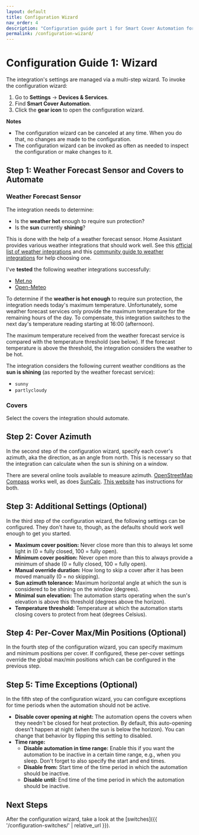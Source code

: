 ```yaml
---
layout: default
title: Configuration Wizard
nav_order: 4
description: "Configuration guide part 1 for Smart Cover Automation for Home Assistant."
permalink: /configuration-wizard/
---
```


# Configuration Guide 1: Wizard

The integration's settings are managed via a multi-step wizard. To invoke the configuration wizard:

1. Go to **Settings** → **Devices & Services**.
2. Find **Smart Cover Automation**.
3. Click the **gear icon** to open the configuration wizard.

**Notes**

- The configuration wizard can be canceled at any time. When you do that, no changes are made to the configuration.
- The configuration wizard can be invoked as often as needed to inspect the configuration or make changes to it.

## Step 1: Weather Forecast Sensor and Covers to Automate

### Weather Forecast Sensor

The integration needs to determine:

- Is the **weather hot** enough to require sun protection?
- Is the **sun** currently **shining**?

This is done with the help of a weather forecast sensor. Home Assistant provides various weather integrations that should work well. See this [official list of weather integrations](https://www.home-assistant.io/integrations/#weather) and this [community guide to weather integrations](https://community.home-assistant.io/t/definitive-guide-to-weather-integrations/736419/1) for help choosing one.

I've **tested** the following weather integrations successfully:

- [Met.no](https://www.home-assistant.io/integrations/met/)
- [Open-Meteo](https://www.home-assistant.io/integrations/open_meteo/)

To determine if the **weather is hot enough** to require sun protection, the integration needs today's maximum temperature. Unfortunately, some weather forecast services only provide the maximum temperature for the remaining hours of the day. To compensate, this integration switches to the next day's temperature reading starting at 16:00 (afternoon).

The maximum temperature received from the weather forecast service is compared with the temperature threshold (see below). If the forecast temperature is above the threshold, the integration considers the weather to be hot.

The integration considers the following current weather conditions as the **sun is shining** (as reported by the weather forecast service):

- `sunny`
- `partlycloudy`

### Covers

Select the covers the integration should automate.

## Step 2: Cover Azimuth

In the second step of the configuration wizard, specify each cover's azimuth, aka the direction, as an angle from north. This is necessary so that the integration can calculate when the sun is shining on a window.

There are several online tools available to measure azimuth. [OpenStreetMap Compass](https://osmcompass.com/) works well, as does [SunCalc](https://www.suncalc.org/). [This website](https://doc.forecast.solar/find_your_azimuth) has instructions for both.

## Step 3: Additional Settings (Optional)

In the third step of the configuration wizard, the following settings can be configured. They don't have to, though, as the defaults should work well enough to get you started.

- **Maximum cover position:** Never close more than this to always let some light in (0 = fully closed, 100 = fully open).
- **Minimum cover position:** Never open more than this to always provide a minimum of shade (0 = fully closed, 100 = fully open).
- **Manual override duration:** How long to skip a cover after it has been moved manually (0 = no skipping).
- **Sun azimuth tolerance:** Maximum horizontal angle at which the sun is considered to be shining on the window (degrees).
- **Minimal sun elevation:** The automation starts operating when the sun's elevation is above this threshold (degrees above the horizon).
- **Temperature threshold:** Temperature at which the automation starts closing covers to protect from heat (degrees Celsius).

## Step 4: Per-Cover Max/Min Positions (Optional)

In the fourth step of the configuration wizard, you can specify maximum and minimum positions per cover. If configured, these per-cover settings override the global max/min positions which can be configured in the previous step.

## Step 5: Time Exceptions (Optional)

In the fifth step of the configuration wizard, you can configure exceptions for time periods when the automation should not be active.

- **Disable cover opening at night:** The automation opens the covers when they needn't be closed for heat protection. By default, this auto-opening doesn't happen at night (when the sun is below the horizon). You can change that behavior by flipping this setting to disabled.
- **Time range:**
  - **Disable automation in time range:** Enable this if you want the automation to be inactive in a certain time range, e.g., when you sleep. Don't forget to also specify the start and end times.
  - **Disable from:** Start time of the time period in which the automation should be inactive.
  - **Disable until:** End time of the time period in which the automation should be inactive.

## Next Steps

After the configuration wizard, take a look at the [switches]({{ '/configuration-switches/' | relative_url }}).